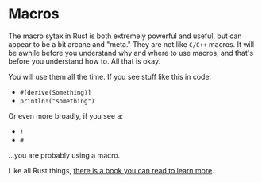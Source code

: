 # Macros

The macro sytax in Rust is both extremely powerful and useful, but can appear
to be a bit arcane and "meta." They are not like `C/C++` macros. It will be
awhile before you understand why and where to use macros, and that's before you
understand how to. All that is okay.

You will use them all the time. If you see stuff like this in code:

- `#[derive(Something)]`
- `println!("something")`

Or even more broadly, if you see a:

- `!`
- `#`

...you are probably using a macro.

Like all Rust things, [there is a book you can read to learn more](https://veykril.github.io/tlborm/).

